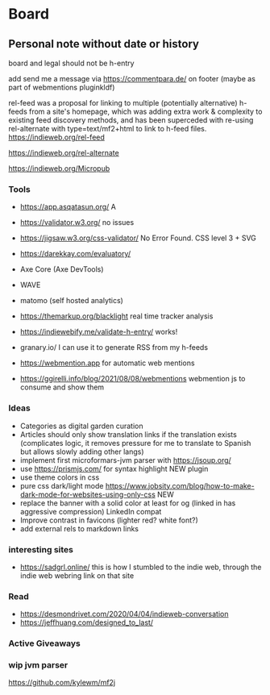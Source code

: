 # Board

## Personal note without date or history

board and legal should not be h-entry

add send me a message via https://commentpara.de/ on footer (maybe as part of webmentions pluginkldf)

rel-feed was a proposal for linking to multiple (potentially alternative) h-feeds from a site's homepage, which was adding extra work & complexity to existing feed discovery methods, and has been superceded with re-using rel-alternate with type=text/mf2+html to link to h-feed files. https://indieweb.org/rel-feed

https://indieweb.org/rel-alternate

https://indieweb.org/Micropub 

### Tools

* https://app.asqatasun.org/ A
* https://validator.w3.org/ no issues
* https://jigsaw.w3.org/css-validator/  No Error Found. CSS level 3 + SVG
* https://darekkay.com/evaluatory/
* Axe Core (Axe DevTools)
* WAVE

* matomo (self hosted analytics)
* https://themarkup.org/blacklight real time tracker analysis

* https://indiewebify.me/validate-h-entry/ works!
* granary.io/ I can use it to generate RSS from my h-feeds
* https://webmention.app for automatic web mentions
* https://ggirelli.info/blog/2021/08/08/webmentions webmention js to consume and show them

### Ideas
* Categories as digital garden curation
* Articles should only show translation links if the translation exists
(complicates logic, it removes pressure for me to translate to Spanish but allows slowly adding other langs)
* implement first microformars-jvm parser with https://jsoup.org/
* use https://prismjs.com/ for syntax highlight NEW plugin
* use theme colors in css
* pure css dark/light mode https://www.jobsity.com/blog/how-to-make-dark-mode-for-websites-using-only-css NEW
* replace the banner with a solid color at least for og (linked in has aggressive compression) LinkedIn compat
* Improve contrast in favicons (lighter red? white font?)
* add external rels to markdown links

### interesting sites
* https://sadgrl.online/ this is how I stumbled to the indie web, through the indie web webring link on that site

### Read
* https://desmondrivet.com/2020/04/04/indieweb-conversation
* https://jeffhuang.com/designed_to_last/

### Active Giveaways



### wip jvm parser 

https://github.com/kylewm/mf2j
